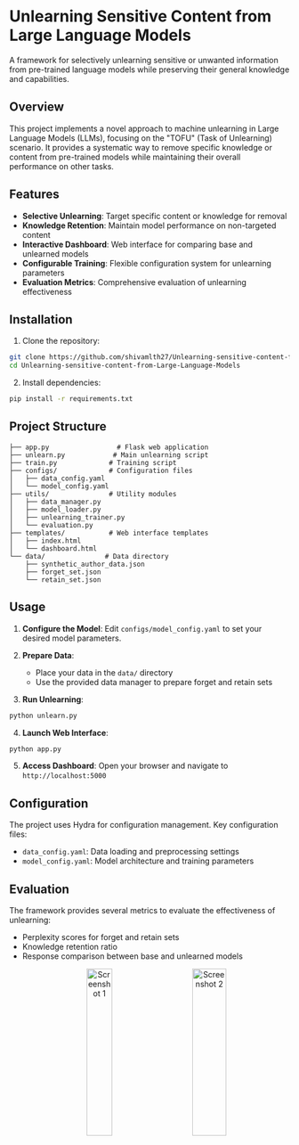 # Unlearning Sensitive Content from Large Language Models

A framework for selectively unlearning sensitive or unwanted information from pre-trained language models while preserving their general knowledge and capabilities.

## Overview

This project implements a novel approach to machine unlearning in Large Language Models (LLMs), focusing on the "TOFU" (Task of Unlearning) scenario. It provides a systematic way to remove specific knowledge or content from pre-trained models while maintaining their overall performance on other tasks.

## Features

- **Selective Unlearning**: Target specific content or knowledge for removal
- **Knowledge Retention**: Maintain model performance on non-targeted content
- **Interactive Dashboard**: Web interface for comparing base and unlearned models
- **Configurable Training**: Flexible configuration system for unlearning parameters
- **Evaluation Metrics**: Comprehensive evaluation of unlearning effectiveness

## Installation

1. Clone the repository:
```bash
git clone https://github.com/shivamlth27/Unlearning-sensitive-content-from-Large-Language-Models.git
cd Unlearning-sensitive-content-from-Large-Language-Models
```

2. Install dependencies:
```bash
pip install -r requirements.txt
```

## Project Structure

```
├── app.py                 # Flask web application
├── unlearn.py            # Main unlearning script
├── train.py             # Training script
├── configs/             # Configuration files
│   ├── data_config.yaml
│   └── model_config.yaml
├── utils/               # Utility modules
│   ├── data_manager.py
│   ├── model_loader.py
│   ├── unlearning_trainer.py
│   └── evaluation.py
├── templates/           # Web interface templates
│   ├── index.html
│   └── dashboard.html
└── data/               # Data directory
    ├── synthetic_author_data.json
    ├── forget_set.json
    └── retain_set.json
```

## Usage

1. **Configure the Model**:
   Edit `configs/model_config.yaml` to set your desired model parameters.

2. **Prepare Data**:
   - Place your data in the `data/` directory
   - Use the provided data manager to prepare forget and retain sets

3. **Run Unlearning**:
```bash
python unlearn.py
```

4. **Launch Web Interface**:
```bash
python app.py
```

5. **Access Dashboard**:
   Open your browser and navigate to `http://localhost:5000`

## Configuration

The project uses Hydra for configuration management. Key configuration files:

- `data_config.yaml`: Data loading and preprocessing settings
- `model_config.yaml`: Model architecture and training parameters

## Evaluation

The framework provides several metrics to evaluate the effectiveness of unlearning:

- Perplexity scores for forget and retain sets
- Knowledge retention ratio
- Response comparison between base and unlearned models

<p align="center">
  <img src="https://github.com/user-attachments/assets/c3670db2-fe23-455e-b1ac-c797b01b4bbf" alt="Screenshot 1" width="30%" height="300" hspace="30" />
  <img src="https://github.com/user-attachments/assets/6ade2cdf-f22e-46ff-a595-0dbbfbf2fd2e" alt="Screenshot 2" width="35%" height="300" />
</p>

<!-- <p align="center">
  <img src="https://upload.wikimedia.org/wikipedia/commons/e/ec/DeepSeek_logo.svg" alt="DeepSeek Logo" width="100" style="margin-right: 60px;" />
  <img src="https://upload.wikimedia.org/wikipedia/commons/0/04/ChatGPT_logo.svg" alt="ChatGPT Logo" width="100" />
</p> -->

<!-- Table with black border -->
<!--
<table align="center" style="border: 2px solid black; border-collapse: collapse;">
  <tr>
    <td align="center" style="border: 1px solid black;">
      <img src="https://github.com/user-attachments/assets/c3670db2-fe23-455e-b1ac-c797b01b4bbf" alt="Screenshot 1" width="300" height="300" />
    </td>
    <td align="center" style="border: 1px solid black;">
      <img src="https://github.com/user-attachments/assets/6ade2cdf-f22e-46ff-a595-0dbbfbf2fd2e" alt="Screenshot 2" width="300" height="300" />
    </td>
  </tr>
  <tr>
    <td align="center" style="border: 1px solid black;">
      <img src="https://upload.wikimedia.org/wikipedia/commons/e/ec/DeepSeek_logo.svg" alt="DeepSeek Logo" width="100" />
    </td>
    <td align="center" style="border: 1px solid black;">
      <img src="https://upload.wikimedia.org/wikipedia/commons/0/04/ChatGPT_logo.svg" alt="ChatGPT Logo" width="100" />
    </td>
  </tr>
</table>
-->

